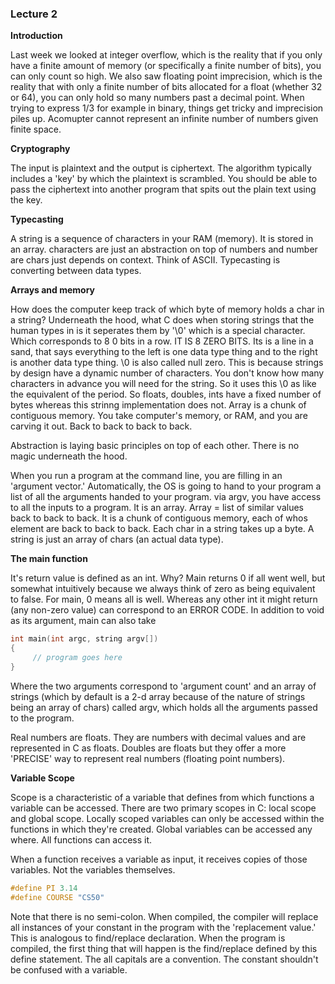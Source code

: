 ### Lecture 2

**Introduction**

Last week we looked at integer overflow, which is the reality that if you only have a finite amount of memory (or specifically a finite number of bits), you can only count so high.
We also saw floating point imprecision, which is the reality that with only a finite number of bits allocated for a float (whether 32 or 64), you can only hold so many numbers past a decimal point. When trying to express 1/3 for example in binary, things get tricky and imprecision piles up. Acomupter cannot represent an infinite number of numbers given finite space.

**Cryptography**

The input is plaintext and the output is ciphertext. The algorithm typically includes a 'key' by which the plaintext is scrambled.
You should be able to pass the ciphertext into another program that spits out the plain text using the key.

**Typecasting**

A string is a sequence of characters in your RAM (memory). It is stored in an array.
characters are just an abstraction on top of numbers and number are chars just depends on context.
Think of ASCII.
Typecasting is converting between data types.

**Arrays and memory**

How does the computer keep track of which byte of memory holds a char in a string? Underneath the hood, what C does when storing strings that the human types in is it seperates them by '\0' which is a special character. Which corresponds to 8 0 bits in a row. IT IS 8 ZERO BITS. Its is a line in a sand, that says everything to the left is one data type thing and to the right is another data type thing. \0 is also called null zero. This is because strings by design have a dynamic number of characters. You don't know how many characters in advance you will need for the string. So it uses this \0 as like the equivalent of the period. So floats, doubles, ints have a fixed number of bytes whereas this strinng implementation does not.
Array is a chunk of contiguous memory. You take computer's memory, or RAM, and you are carving it out. Back to back to back to back.

Abstraction is laying basic principles on top of each other. There is no magic underneath the hood.

When you run a program at the command line, you are filling in an 'argument vector.' Automatically, the OS is going to hand to your program a list of all the arguments handed to your program.
via argv, you have access to all the inputs to a program. It is an array.
Array = list of similar values back to back to back. It is a chunk of contiguous memory, each of whos element are back to back to back.
Each char in a string takes up a byte. A string is just an array of chars (an actual data type).

**The main function**

It's return value is defined as an int. Why? Main returns 0 if all went well, but somewhat intuitively because we always think of zero as being equivalent to false. For main, 0 means all is well. Whereas any other int it might return (any non-zero value) can correspond to an ERROR CODE.
In addition to void as its argument, main can also take

```C
int main(int argc, string argv[])
{
     // program goes here
}
```
Where the two arguments correspond to 'argument count' and an array of strings (which by default is a 2-d array because of the nature of strings being an array of chars) called argv, which holds all the arguments passed to the program.

Real numbers are floats. They are numbers with decimal values and are represented in C as floats.
Doubles are floats but they offer a more 'PRECISE' way to represent real numbers (floating point numbers).

**Variable Scope**

Scope is a characteristic of a variable that defines from which functions a variable can be accessed. There are two primary scopes in C: local scope and global scope. Locally scoped variables can only be accessed within the functions in which they're created. Global variables can be accessed any where. All functions can access it.

When a function receives a variable as input, it receives copies of those variables. Not the variables themselves.

```C
#define PI 3.14
#define COURSE "CS50"
```
Note that there is no semi-colon. When compiled, the compiler will replace all instances of your constant in the program with the 'replacement value.' This is analogous to find/replace declaration. When the program is compiled, the first thing that will happen is the find/replace defined by this define statement. The all capitals are a convention. The constant shouldn't be confused with a variable.

